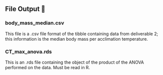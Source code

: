 ## File Output 🐡


### body_mass_median.csv

This file is a .csv file format of the tibble containing data from deliverable 2; this information is the median body mass per acclimation temperature.

### CT_max_anova.rds

This is an .rds file containing the object of the product of the ANOVA performed on the data. Must be read in R.
